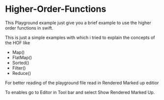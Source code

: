 # Higher-Order-Functions

This Playground example just give you a brief example to use the higher order functions in swift.

This is just a simple examples with which i tried to explain the concepts of the HOF like
- Map()
- FlatMap()
- Sorted()
- Filter()
- Reduce()

For better reading of the playground file read in Rendered Marked up editior

To enables go to Editor  in Tool bar and select Show Rendered Marked Up.


